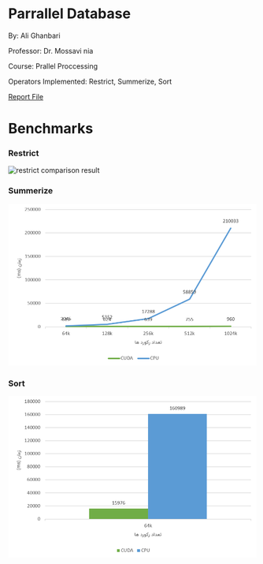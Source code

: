 # Parrallel Database

 By: Ali Ghanbari

 Professor: Dr. Mossavi nia

 Course: Prallel Proccessing

 Operators Implemented: Restrict, Summerize, Sort

[Report File](./assets/parallel_db_report.pdf)

# Benchmarks

### Restrict

![restrict comparison result](./assets/restrict.png)

### Summerize

![summerize comparison](./assets/summerize.png)

### Sort

![sort comparison](./assets/sorting.png)
